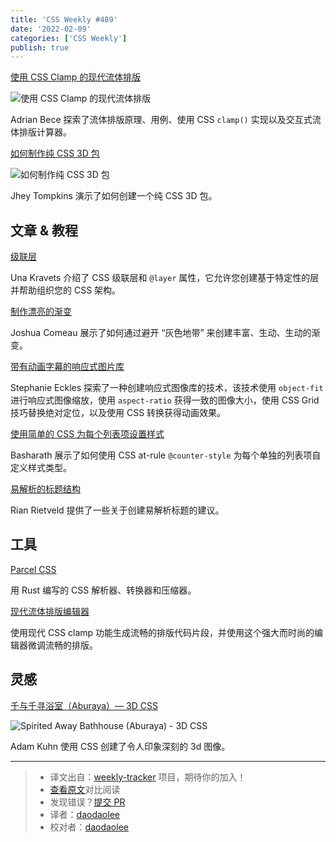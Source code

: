 ```yaml
---
title: 'CSS Weekly #489'
date: '2022-02-09'
categories: ['CSS Weekly']
publish: true
---
```


[使用 CSS Clamp 的现代流体排版](https://www.smashingmagazine.com/2022/01/modern-fluid-typography-css-clamp/?utm_source=CSS-Weekly&utm_campaign=Issue-489&utm_medium=web)

![使用 CSS Clamp 的现代流体排版](https://css-weekly.com/wp-content/uploads/2022/01/modern-fluid-typography-css-clamp.png)

<!--以上是预览信息，图片一张或限制百字左右，前者优先-->
<!-- more -->

Adrian Bece 探索了流体排版原理、用例、使用 CSS `clamp()` 实现以及交互式流体排版计算器。

[如何制作纯 CSS 3D 包](https://css-tricks.com/how-to-make-a-pure-css-3d-package-toggle/?utm_source=CSS-Weekly&utm_campaign=Issue-489&utm_medium=web)

![如何制作纯 CSS 3D 包](https://css-weekly.com/wp-content/uploads/2022/01/how-to-make-a-pure-css-3d-package-toggle.png)

Jhey Tompkins 演示了如何创建一个纯 CSS 3D 包。

## 文章 & 教程

[级联层](https://www.youtube.com/watch?v=ilrPpSQJb3U?utm_source=CSS-Weekly&utm_campaign=Issue-489&utm_medium=web)

Una Kravets 介绍了 CSS 级联层和 `@layer` 属性，它允许您创建基于特定性的层并帮助组织您的 CSS 架构。

[制作漂亮的渐变](https://www.joshwcomeau.com/css/make-beautiful-gradients/?utm_source=CSS-Weekly&utm_campaign=Issue-489&utm_medium=web)

Joshua Comeau 展示了如何通过避开 “灰色地带” 来创建丰富、生动、生动的渐变。

[带有动画字幕的响应式图片库](https://moderncss.dev/responsive-image-gallery-with-animated-captions/?utm_source=CSS-Weekly&utm_campaign=Issue-489&utm_medium=web)

Stephanie Eckles 探索了一种创建响应式图像库的技术，该技术使用 `object-fit` 进行响应式图像缩放，使用 `aspect-ratio` 获得一致的图像大小，使用 CSS Grid 技巧替换绝对定位，以及使用 CSS 转换获得动画效果。

[使用简单的 CSS 为每个列表项设置样式](https://devdojo.com/basharath/style-each-list-item-css?utm_source=CSS-Weekly&utm_campaign=Issue-489&utm_medium=web)

Basharath 展示了如何使用 CSS at-rule `@counter-style` 为每个单独的列表项自定义样式类型。

[易解析的标题结构](https://www.a11yproject.com/posts/how-to-accessible-heading-structure/?utm_source=CSS-Weekly&utm_campaign=Issue-489&utm_medium=web)

Rian Rietveld 提供了一些关于创建易解析标题的建议。

## 工具

[Parcel CSS](https://github.com/parcel-bundler/parcel-css?utm_source=CSS-Weekly&utm_campaign=Issue-489&utm_medium=web)

用 Rust 编写的 CSS 解析器、转换器和压缩器。

[现代流体排版编辑器](https://modern-fluid-typography.vercel.app/?utm_source=CSS-Weekly&utm_campaign=Issue-489&utm_medium=web)

使用现代 CSS clamp 功能生成流畅的排版代码片段，并使用这个强大而时尚的编辑器微调流畅的排版。

## 灵感

[千与千寻浴室（Aburaya）— 3D CSS](https://codepen.io/cobra_winfrey/pen/GRMdwwG?utm_source=CSS-Weekly&utm_campaign=Issue-489&utm_medium=web)

![Spirited Away Bathhouse (Aburaya) - 3D CSS](https://css-weekly.com/wp-content/uploads/2022/01/spirited-away-bathhouse-aburaya-3d-css.jpg)

Adam Kuhn 使用 CSS 创建了令人印象深刻的 3d 图像。

---
> * 译文出自：[weekly-tracker](https://github.com/FEDarling/weekly-tracker) 项目，期待你的加入！
> * [查看原文](https://css-weekly.com/issue-489/)对比阅读
> * 发现错误？[提交 PR](https://github.com/FEDarling/weekly-tracker/blob/main/weeklys/css_weekly/489)
> * 译者：[daodaolee](https://github.com/daodaolee)
> * 校对者：[daodaolee](https://github.com/daodaolee)
